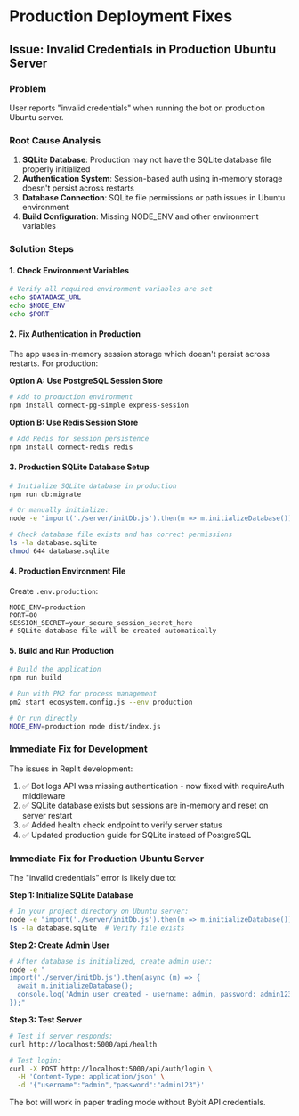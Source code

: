 # Production Deployment Fixes

## Issue: Invalid Credentials in Production Ubuntu Server

### Problem
User reports "invalid credentials" when running the bot on production Ubuntu server.

### Root Cause Analysis
1. **SQLite Database**: Production may not have the SQLite database file properly initialized
2. **Authentication System**: Session-based auth using in-memory storage doesn't persist across restarts
3. **Database Connection**: SQLite file permissions or path issues in Ubuntu environment
4. **Build Configuration**: Missing NODE_ENV and other environment variables

### Solution Steps

#### 1. Check Environment Variables
```bash
# Verify all required environment variables are set
echo $DATABASE_URL
echo $NODE_ENV
echo $PORT
```

#### 2. Fix Authentication in Production
The app uses in-memory session storage which doesn't persist across restarts. For production:

**Option A: Use PostgreSQL Session Store**
```bash
# Add to production environment
npm install connect-pg-simple express-session
```

**Option B: Use Redis Session Store**  
```bash
# Add Redis for session persistence
npm install connect-redis redis
```

#### 3. Production SQLite Database Setup
```bash
# Initialize SQLite database in production
npm run db:migrate

# Or manually initialize:
node -e "import('./server/initDb.js').then(m => m.initializeDatabase())"

# Check database file exists and has correct permissions
ls -la database.sqlite
chmod 644 database.sqlite
```

#### 4. Production Environment File
Create `.env.production`:
```env
NODE_ENV=production
PORT=80
SESSION_SECRET=your_secure_session_secret_here
# SQLite database file will be created automatically
```

#### 5. Build and Run Production
```bash
# Build the application
npm run build

# Run with PM2 for process management
pm2 start ecosystem.config.js --env production

# Or run directly
NODE_ENV=production node dist/index.js
```

### Immediate Fix for Development
The issues in Replit development:
1. ✅ Bot logs API was missing authentication - now fixed with requireAuth middleware
2. ✅ SQLite database exists but sessions are in-memory and reset on server restart
3. ✅ Added health check endpoint to verify server status
4. ✅ Updated production guide for SQLite instead of PostgreSQL

### Immediate Fix for Production Ubuntu Server
The "invalid credentials" error is likely due to:

**Step 1: Initialize SQLite Database**
```bash
# In your project directory on Ubuntu server:
node -e "import('./server/initDb.js').then(m => m.initializeDatabase())"
ls -la database.sqlite  # Verify file exists
```

**Step 2: Create Admin User**
```bash
# After database is initialized, create admin user:
node -e "
import('./server/initDb.js').then(async (m) => {
  await m.initializeDatabase();
  console.log('Admin user created - username: admin, password: admin123');
});"
```

**Step 3: Test Server**
```bash
# Test if server responds:
curl http://localhost:5000/api/health

# Test login:
curl -X POST http://localhost:5000/api/auth/login \
  -H 'Content-Type: application/json' \
  -d '{"username":"admin","password":"admin123"}'
```

The bot will work in paper trading mode without Bybit API credentials.